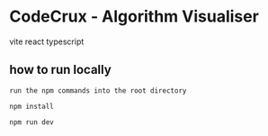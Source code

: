 # CodeCrux - Algorithm Visualiser

vite
react 
typescript


## how to run locally 

    run the npm commands into the root directory

```npm install```

```npm run dev```

